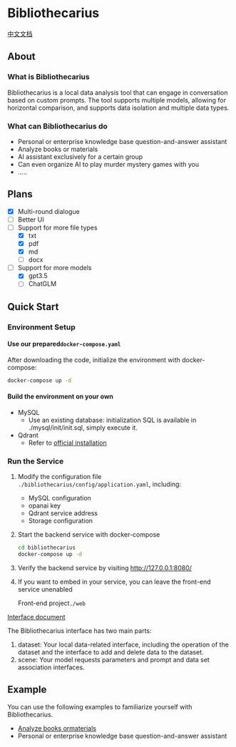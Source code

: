 # Bibliothecarius

[中文文档](https://github.com/coderabbit214/bibliothecarius/blob/main/README.zh.md)


## About

### What is Bibliothecarius

Bibliothecarius is a local data analysis tool that can engage in conversation based on custom prompts. The tool supports multiple models, allowing for horizontal comparison, and supports data isolation and multiple data types.

### What can Bibliothecarius do

- Personal or enterprise knowledge base question-and-answer assistant
- Analyze books or materials
- AI assistant exclusively for a certain group
- Can even organize AI to play murder mystery games with you
- .....

## Plans

- [x] Multi-round dialogue
- [ ] Better UI
- [ ] Support for more file types
  - [x] txt
  - [x] pdf
  - [x] md
  - [ ] docx
- [ ] Support for more models
  - [x] gpt3.5
  - [ ] ChatGLM

## Quick Start

### Environment Setup

#### Use our prepared`docker-compose.yaml`

After downloading the code, initialize the environment with docker-compose:

```bash
docker-compose up -d
```
#### Build the environment on your own
- MySQL
  - Use an existing database: initialization SQL is available in ./mysql/init/init.sql, simply execute it.
- Qdrant
  - Refer to [official installation](https://qdrant.tech/documentation/quick_start/)


### Run the Service

1. Modify the configuration file `./bibliothecarius/config/application.yaml`, including:

   - MySQL configuration
   - opanai key
   - Qdrant service address
   - Storage configuration

2. Start the backend service with docker-compose

   ```bash
   cd bibliothecarius
   docker-compose up -d
   ```

3. Verify the backend service by visiting http://127.0.0.1:8080/

4. If you want to embed in your service, you can leave the front-end service unenabled

   Front-end project`./web`

[Interface document](https://www.apifox.cn/apidoc/shared-0dfab7c9-3d3f-498a-b4c2-88b5e6b99a01)

The Bibliothecarius interface has two main parts:

1. dataset: Your local data-related interface, including the operation of the dataset and the interface to add and delete data to the dataset.
2. scene: Your model requests parameters and prompt and data set association interfaces.



## Example

You can use the following examples to familiarize yourself with Bibliothecarius.

-  [Analyze books ormaterials](https://github.com/coderabbit214/bibliothecarius/blob/main/example/analyze_book/README.md)
- Personal or enterprise knowledge base question-and-answer assistant



